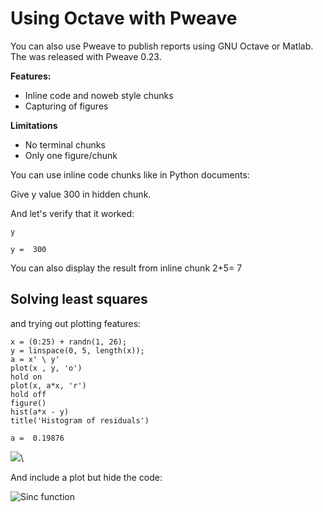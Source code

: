 
# Using Octave with Pweave

You can also use Pweave to publish reports using GNU Octave or Matlab. The
was  released with Pweave 0.23.

**Features:**

* Inline code and noweb style chunks
* Capturing of figures

**Limitations**

* No terminal chunks
* Only one figure/chunk

You can use inline code chunks like in Python documents:

Give y value 300  in hidden chunk.

And let's verify that it worked:


~~~~{.octave}
y
~~~~~~~~~~~~~

~~~~{.octave}
y =  300

~~~~~~~~~~~~~



You can also display the result from inline chunk 2+5= 7

## Solving least squares


and trying out plotting features:


~~~~{.octave}
x = (0:25) + randn(1, 26);
y = linspace(0, 5, length(x));
a = x' \ y'
plot(x , y, 'o')
hold on
plot(x, a*x, 'r')
hold off
figure()
hist(a*x - y)
title('Histogram of residuals')
~~~~~~~~~~~~~

~~~~{.octave}
a =  0.19876

~~~~~~~~~~~~~

![](figures/octave_sample_figure2_.png)\


And include a plot but hide the code:


![Sinc function](figures/octave_sample_figure3_.png)

